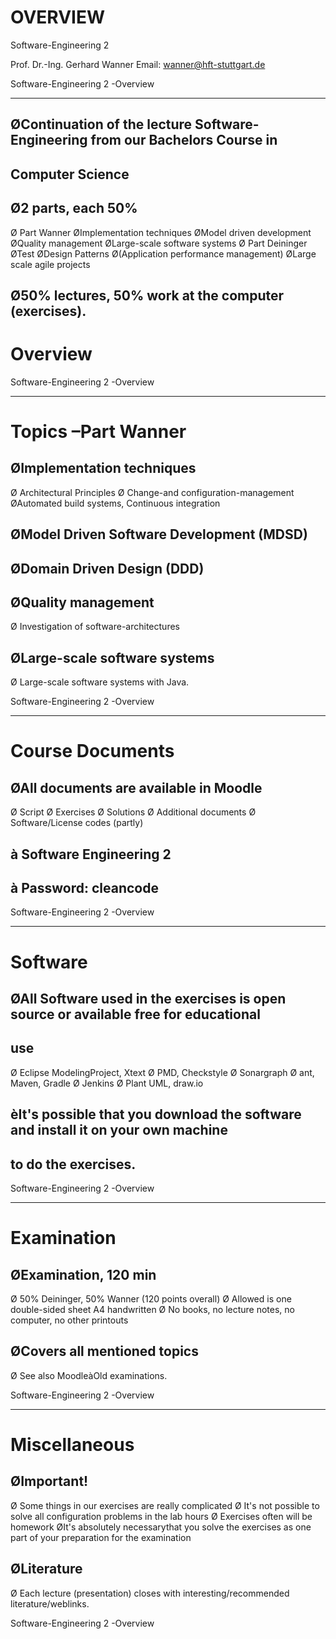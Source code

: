# OVERVIEW 

 Software-Engineering 2 

 Prof. Dr.-Ing. Gerhard Wanner Email: wanner@hft-stuttgart.de 

Software-Engineering 2 -Overview 

---

## ØContinuation of the lecture Software-Engineering from our Bachelors Course in 

## Computer Science 

## Ø2 parts, each 50% 

 Ø Part Wanner ØImplementation techniques ØModel driven development ØQuality management ØLarge-scale software systems Ø Part Deininger ØTest ØDesign Patterns Ø(Application performance management) ØLarge scale agile projects 

## Ø50% lectures, 50% work at the computer (exercises). 

# Overview 

Software-Engineering 2 -Overview 

---

# Topics –Part Wanner 

## ØImplementation techniques 

 Ø Architectural Principles Ø Change-and configuration-management ØAutomated build systems, Continuous integration 

## ØModel Driven Software Development (MDSD) 

## ØDomain Driven Design (DDD) 

## ØQuality management 

 Ø Investigation of software-architectures 

## ØLarge-scale software systems 

 Ø Large-scale software systems with Java. 

Software-Engineering 2 -Overview 

---

# Course Documents 

## ØAll documents are available in Moodle 

 Ø Script Ø Exercises Ø Solutions Ø Additional documents Ø Software/License codes (partly) 

## à Software Engineering 2 

## à Password: cleancode 

Software-Engineering 2 -Overview 

---

# Software 

## ØAll Software used in the exercises is open source or available free for educational 

## use 

 Ø Eclipse ModelingProject, Xtext Ø PMD, Checkstyle Ø Sonargraph Ø ant, Maven, Gradle Ø Jenkins Ø Plant UML, draw.io 

## èIt's possible that you download the software and install it on your own machine 

## to do the exercises. 

Software-Engineering 2 -Overview 

---

# Examination 

## ØExamination, 120 min 

 Ø 50% Deininger, 50% Wanner (120 points overall) Ø Allowed is one double-sided sheet A4 handwritten Ø No books, no lecture notes, no computer, no other printouts 

## ØCovers all mentioned topics 

 Ø See also MoodleàOld examinations. 

Software-Engineering 2 -Overview 

---

# Miscellaneous 

## ØImportant! 

 Ø Some things in our exercises are really complicated Ø It's not possible to solve all configuration problems in the lab hours Ø Exercises often will be homework ØIt's absolutely necessarythat you solve the exercises as one part of your preparation for the examination 

## ØLiterature 

 Ø Each lecture (presentation) closes with interesting/recommended literature/weblinks. 

Software-Engineering 2 -Overview 


